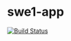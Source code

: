# swe1-app
[![Build Status](https://app.travis-ci.com/jk1257/swe1-app.svg?branch=main)](https://app.travis-ci.com/jk1257/swe1-app)

